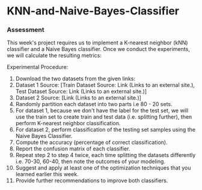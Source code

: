# KNN-and-Naive-Bayes-Classifier

### Assessment
This week's project requires us to implement a K-nearest neighbor (kNN) classifier  and a Naive Bayes classifier. Once we conduct the experiments, we will calculate the resulting metrics:

Experimental Procedure:

1. Download the two datasets from the given links:
2. Dataset 1 Source: [Train Dataset Source: Link (Links to an external site.), Test Dataset Source: Link (Links to an external site.)]
3. Dataset 2 Source: [Link (Links to an external site.)]
4. Randomly partition each dataset into two parts i.e 80 - 20  sets.
5. For dataset 1, because we don't have the label for the test set, we will use the train set to create train and test data (i.e. splitting further), then perform K-nearest neighbor classification.
6. For dataset 2, perform classification of the testing set samples using the Naive Bayes Classifier.
7. Compute the accuracy (percentage of correct classification).
8. Report the confusion matrix of each classifier.
9. Repeat step 2 to step 4 twice, each time splitting the datasets differently i.e. 70-30, 60-40, then note the outcomes of your modeling.
10. Suggest and apply at least one of the optimization techniques that you learned earlier this week.
11. Provide further recommendations to improve both classifiers.

